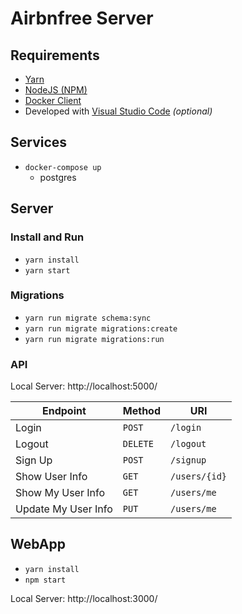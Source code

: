# Airbnfree Server

## Requirements

- [Yarn](https://yarnpkg.com/lang/en/docs/install/#mac-tab)
- [NodeJS (NPM)](https://nodejs.org/en/)
- [Docker Client](https://www.docker.com/community-edition#/download)
- Developed with [Visual Studio Code](https://code.visualstudio.com/) _(optional)_

## Services

- `docker-compose up`
  - postgres

## Server

### Install and Run

- `yarn install`
- `yarn start`

### Migrations

- `yarn run migrate schema:sync`
- `yarn run migrate migrations:create`
- `yarn run migrate migrations:run`

### API

Local Server: http://localhost:5000/

Endpoint|Method|URI
--- | --- | ---
Login | `POST` | `/login`
Logout | `DELETE` | `/logout`
Sign Up | `POST` | `/signup`
Show User Info | `GET` | `/users/{id}`
Show My User Info | `GET` | `/users/me`
Update My User Info | `PUT` | `/users/me`

## WebApp

- `yarn install`
- `npm start`

Local Server: http://localhost:3000/